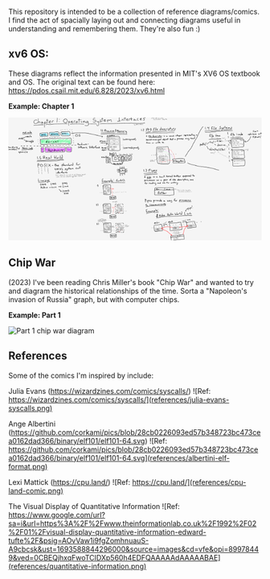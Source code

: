 This repository is intended to be a collection of reference diagrams/comics. I find the act of spacially laying out and connecting diagrams useful in understanding and remembering them. They're also fun :)

## xv6 OS:
These diagrams reflect the information presented in MIT's XV6 OS textbook and OS. The original text can be found here: https://pdos.csail.mit.edu/6.828/2023/xv6.html

**Example: Chapter 1**

![Ch 1 xv6 diagram](xv6/xv6-ch1-thumbnail.png)

## Chip War
(2023) I've been reading Chris Miller's book "Chip War" and wanted to try and diagram the historical relationships of the time. Sorta a "Napoleon's invasion of Russia" graph, but with computer chips.

**Example: Part 1**

![Part 1 chip war diagram](chip-war/Chip-War-Part-1-diagram.jpg)

## References
Some of the comics I'm inspired by include:

Julia Evans (https://wizardzines.com/comics/syscalls/)
![Ref: https://wizardzines.com/comics/syscalls/](references/julia-evans-syscalls.png)


Ange Albertini (https://github.com/corkami/pics/blob/28cb0226093ed57b348723bc473cea0162dad366/binary/elf101/elf101-64.svg)
![Ref: https://github.com/corkami/pics/blob/28cb0226093ed57b348723bc473cea0162dad366/binary/elf101/elf101-64.svg](references/albertini-elf-format.png)


Lexi Mattick (https://cpu.land/)
![Ref: https://cpu.land/](references/cpu-land-comic.png)


The Visual Display of Quantitative Information
![Ref: https://www.google.com/url?sa=i&url=https%3A%2F%2Fwww.theinformationlab.co.uk%2F1992%2F02%2F01%2Fvisual-display-quantitative-information-edward-tufte%2F&psig=AOvVaw1i9fgZomhnuauS-A9cbcsk&ust=1693588844296000&source=images&cd=vfe&opi=89978449&ved=0CBEQjhxqFwoTCIDXp560h4EDFQAAAAAdAAAAABAE](references/quantitative-information.png)
